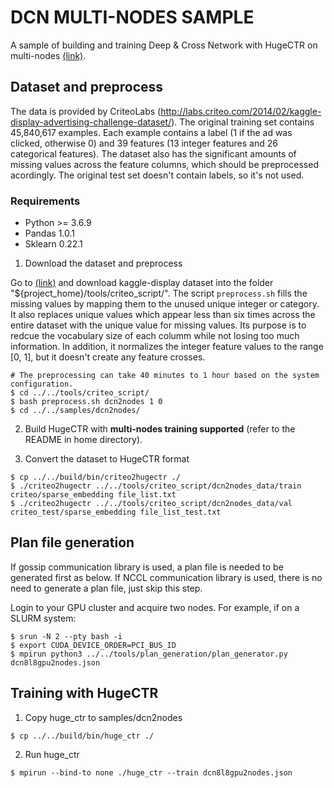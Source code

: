 # DCN MULTI-NODES SAMPLE #
A sample of building and training Deep & Cross Network with HugeCTR on multi-nodes [(link)](https://arxiv.org/pdf/1708.05123.pdf).

## Dataset and preprocess ##
The data is provided by CriteoLabs (http://labs.criteo.com/2014/02/kaggle-display-advertising-challenge-dataset/).
The original training set contains 45,840,617 examples.
Each example contains a label (1 if the ad was clicked, otherwise 0) and 39 features (13 integer features and 26 categorical features).
The dataset also has the significant amounts of missing values across the feature columns, which should be preprocessed acordingly.
The original test set doesn't contain labels, so it's not used.

### Requirements ###
* Python >= 3.6.9
* Pandas 1.0.1
* Sklearn 0.22.1

1. Download the dataset and preprocess

Go to [(link)](http://labs.criteo.com/2014/02/kaggle-display-advertising-challenge-dataset/)
and download kaggle-display dataset into the folder "${project_home}/tools/criteo_script/".
The script `preprocess.sh` fills the missing values by mapping them to the unused unique integer or category.
It also replaces unique values which appear less than six times across the entire dataset with the unique value for missing values.
Its purpose is to redcue the vocabulary size of each columm while not losing too much information.
In addition, it normalizes the integer feature values to the range [0, 1],
but it doesn't create any feature crosses.

```shell
# The preprocessing can take 40 minutes to 1 hour based on the system configuration.
$ cd ../../tools/criteo_script/
$ bash preprocess.sh dcn2nodes 1 0
$ cd ../../samples/dcn2nodes/
```

2. Build HugeCTR with **multi-nodes training supported** (refer to the README in home directory).

3. Convert the dataset to HugeCTR format
```shell
$ cp ../../build/bin/criteo2hugectr ./
$ ./criteo2hugectr ../../tools/criteo_script/dcn2nodes_data/train criteo/sparse_embedding file_list.txt
$ ./criteo2hugectr ../../tools/criteo_script/dcn2nodes_data/val criteo_test/sparse_embedding file_list_test.txt
```

## Plan file generation ##
If gossip communication library is used, a plan file is needed to be generated first as below. If NCCL communication library is used, there is no need to generate a plan file, just skip this step. 

Login to your GPU cluster and acquire two nodes. For example, if on a SLURM system:  
```shell
$ srun -N 2 --pty bash -i
$ export CUDA_DEVICE_ORDER=PCI_BUS_ID
$ mpirun python3 ../../tools/plan_generation/plan_generator.py dcn8l8gpu2nodes.json
```

## Training with HugeCTR ##

1. Copy huge_ctr to samples/dcn2nodes
```shell
$ cp ../../build/bin/huge_ctr ./
```

2. Run huge_ctr
```shell
$ mpirun --bind-to none ./huge_ctr --train dcn8l8gpu2nodes.json
```
